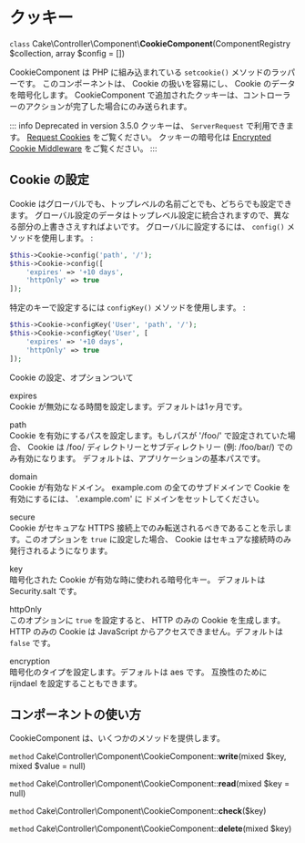 # クッキー

`class` Cake\\Controller\\Component\\**CookieComponent**(ComponentRegistry $collection, array $config = [])

CookieComponent は PHP に組み込まれている `setcookie()` メソッドのラッパーです。
このコンポーネントは、 Cookie の扱いを容易にし、 Cookie のデータを暗号化します。
CookieComponent で追加されたクッキーは、コントローラーのアクションが完了した場合にのみ送られます。

::: info Deprecated in version 3.5.0
クッキーは、 `ServerRequest` で利用できます。 [Request Cookies](../../controllers/request-response#request-cookies) をご覧ください。 クッキーの暗号化は [Encrypted Cookie Middleware](../../controllers/middleware#encrypted-cookie-middleware) をご覧ください。
:::

## Cookie の設定

Cookie はグローバルでも、トップレベルの名前ごとでも、どちらでも設定できます。
グローバル設定のデータはトップレベル設定に統合されますので、異なる部分の上書きさえすればよいです。
グローバルに設定するには、 `config()` メソッドを使用します。 :

``` php
$this->Cookie->config('path', '/');
$this->Cookie->config([
    'expires' => '+10 days',
    'httpOnly' => true
]);
```

特定のキーで設定するには `configKey()` メソッドを使用します。 :

``` php
$this->Cookie->configKey('User', 'path', '/');
$this->Cookie->configKey('User', [
    'expires' => '+10 days',
    'httpOnly' => true
]);
```

Cookie の設定、オプションついて

expires  
Cookie が無効になる時間を設定します。デフォルトは1ヶ月です。

path  
Cookie を有効にするパスを設定します。もしパスが '/foo/' で設定されていた場合、
Cookie は /foo/ ディレクトリーとサブディレクトリー (例: /foo/bar/) でのみ有効になります。
デフォルトは、アプリケーションの基本パスです。

domain  
Cookie が有効なドメイン。
example.com の全てのサブドメインで Cookie を有効にするには、 '.example.com' に
ドメインをセットしてください。

secure  
Cookie がセキュアな HTTPS 接続上でのみ転送されるべきであることを示します。このオプションを
`true` に設定した場合、 Cookie はセキュアな接続時のみ発行されるようになります。

key  
暗号化された Cookie が有効な時に使われる暗号化キー。
デフォルトは Security.salt です。

httpOnly  
このオプションに `true` を設定すると、 HTTP のみの Cookie を生成します。
HTTP のみの Cookie は JavaScript からアクセスできません。デフォルトは `false` です。

encryption  
暗号化のタイプを設定します。デフォルトは <span class="title-ref">aes</span> です。
互換性のために <span class="title-ref">rijndael</span> を設定することもできます。

## コンポーネントの使い方

CookieComponent は、いくつかのメソッドを提供します。

`method` Cake\\Controller\\Component\\CookieComponent::**write**(mixed $key, mixed $value = null)

`method` Cake\\Controller\\Component\\CookieComponent::**read**(mixed $key = null)

`method` Cake\\Controller\\Component\\CookieComponent::**check**($key)

`method` Cake\\Controller\\Component\\CookieComponent::**delete**(mixed $key)
